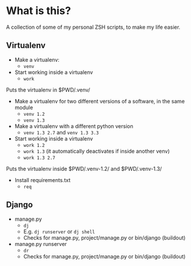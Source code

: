 What is this?
=============

A collection of some of my personal ZSH scripts, to make my life easier.


Virtualenv
----------

- Make a virtualenv:
    - ```venv```
- Start working inside a virtualenv
    - ```work```

Puts the virtualenv in $PWD/.venv/

- Make a virtualenv for two different versions of a software, in the same module
    - ```venv 1.2```
    - ```venv 1.3```
- Make a virtualenv with a different python version
    - ```venv 1.3 2.7``` and ```venv 1.3 3.3```
- Start working inside a virtualenv
    - ```work 1.2```
    - ```work 1.3``` (it automatically deactivates if inside another venv)
    - ```work 1.3 2.7```

Puts the virtualenv inside $PWD/.venv-1.2/ and $PWD/.venv-1.3/

- Install requirements.txt
    - ```req```


Django
------

- manage.py
    - ```dj```
    - E.g. ```dj runserver``` or ```dj shell```
    - Checks for manage.py, project/manage.py or bin/django (buildout)
- manage.py runserver
    - ```dr```
    - Checks for manage.py, project/manage.py or bin/django (buildout)
